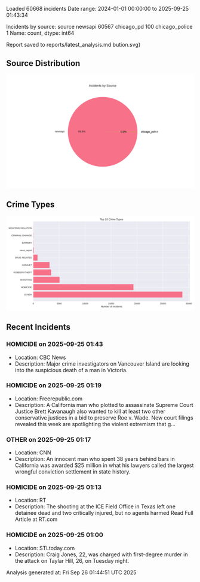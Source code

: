 
Loaded 60668 incidents
Date range: 2024-01-01 00:00:00 to 2025-09-25 01:43:34

Incidents by source:
source
newsapi           60567
chicago_pd          100
chicago_police        1
Name: count, dtype: int64

Report saved to reports/latest_analysis.md
bution.svg)

## Source Distribution
![Source Distribution](images/source_distribution.svg)

## Crime Types
![Crime Types](images/crime_types.svg)

## Recent Incidents

### HOMICIDE on 2025-09-25 01:43
- Location: CBC News
- Description: Major crime investigators on Vancouver Island are looking into the suspicious death of a man in Victoria.


### HOMICIDE on 2025-09-25 01:19
- Location: Freerepublic.com
- Description: A California man who plotted to assassinate Supreme Court Justice Brett Kavanaugh also wanted to kill at least two other conservative justices in a bid to preserve Roe v. Wade. New court filings revealed this week are spotlighting the violent extremism that g…


### OTHER on 2025-09-25 01:17
- Location: CNN
- Description: An innocent man who spent 38 years behind bars in California was awarded $25 million in what his lawyers called the largest wrongful conviction settlement in state history.


### HOMICIDE on 2025-09-25 01:13
- Location: RT
- Description: The shooting at the ICE Field Office in Texas left one detainee dead and two critically injured, but no agents harmed Read Full Article at RT.com


### HOMICIDE on 2025-09-25 01:00
- Location: STLtoday.com
- Description: Craig Jones, 22, was charged with first-degree murder in the attack on Taylar Hill, 26, on Tuesday night.

Analysis generated at: Fri Sep 26 01:44:51 UTC 2025
